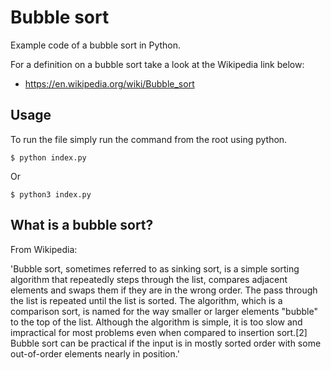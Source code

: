 # Bubble sort

Example code of a bubble sort in Python. 

For a definition on a bubble sort take a look at the Wikipedia link below:
* https://en.wikipedia.org/wiki/Bubble_sort

## Usage

To run the file simply run the command from the root using python.

```
$ python index.py
```

Or

```
$ python3 index.py
```

## What is a bubble sort?

From Wikipedia:

'Bubble sort, sometimes referred to as sinking sort, is a simple sorting algorithm that repeatedly steps through the list, compares adjacent elements and swaps them if they are in the wrong order. The pass through the list is repeated until the list is sorted. The algorithm, which is a comparison sort, is named for the way smaller or larger elements "bubble" to the top of the list. Although the algorithm is simple, it is too slow and impractical for most problems even when compared to insertion sort.[2] Bubble sort can be practical if the input is in mostly sorted order with some out-of-order elements nearly in position.'